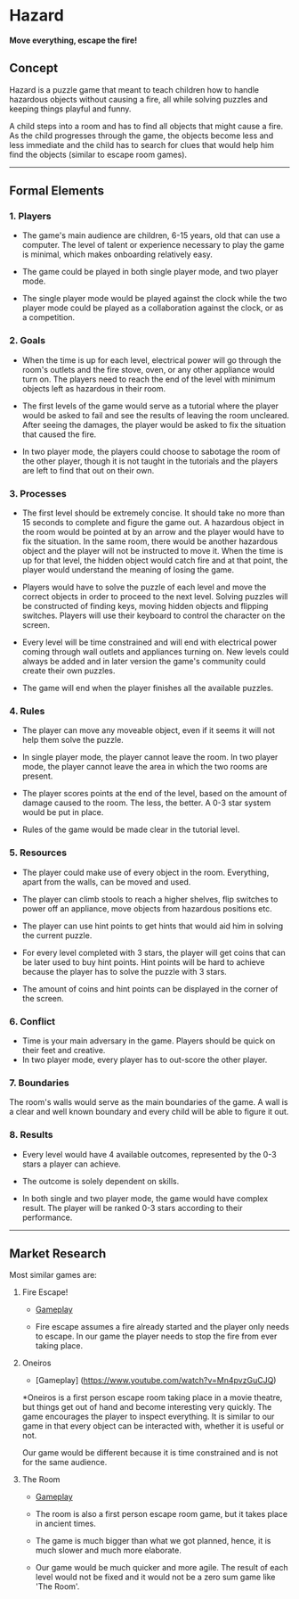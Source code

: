 <div lang='he'>

# Hazard

**Move everything, escape the fire!**
## Concept

Hazard is a puzzle game that meant to teach children how to handle hazardous objects without causing a fire, all while solving puzzles and keeping things playful and funny.

A child steps into a room and has to find all objects that might cause a fire. As the child progresses through the game, the objects become less and less immediate and the child has to search for clues that would help him find the objects (similar to escape room games).

---


## Formal Elements

### 1. Players

* The game's main audience are children, 6-15 years, old that can use a computer. The level of talent or experience necessary to play the game is minimal, which makes onboarding relatively easy.

* The game could be played in both single player mode, and two player mode. 

* The single player mode would be played against the clock while the two player mode could be played as a collaboration against the clock, or as a competition.

### 2. Goals

* When the time is up for each level, electrical power will go through the room's outlets and the fire stove, oven, or any other appliance would turn on. The players need to reach the end of the level with minimum objects left as hazardous in their room.

* The first levels of the game would serve as a tutorial where the player would be asked to fail and see the results of leaving the room uncleared. After seeing the damages, the player would be asked to fix the situation that caused the fire. 

* In two player mode, the players could choose to sabotage the room of the other player, though it is not taught in the tutorials and the players are left to find that out on their own.

### 3. Processes

* The first level should be extremely concise. It should take no more than 15 seconds to complete and figure the game out. A hazardous object in the room would be pointed at by an arrow and the player would have to fix the situation. In the same room, there would be another hazardous object and the player will not be instructed to move it. When the time is up for that level, the hidden object would catch fire and at that point, the player would understand the meaning of losing the game.

* Players would have to solve the puzzle of each level and move the correct objects in order to proceed to the next level. Solving puzzles will be constructed of finding keys, moving hidden objects and flipping switches. Players will use their keyboard to control the character on the screen.

* Every level will be time constrained and will end with electrical power coming through wall outlets and appliances turning on. New levels could always be added and in later version the game's community could create their own puzzles.

* The game will end when the player finishes all the available puzzles.

### 4. Rules

* The player can move any moveable object, even if it seems it will not help them solve the puzzle. 

* In single player mode, the player cannot leave the room. In two player mode, the player cannot leave the area in which the two rooms are present.

* The player scores points at the end of the level, based on the amount of damage caused to the room. The less, the better. A 0-3 star system would be put in place.

* Rules of the game would be made clear in the tutorial level. 


### 5. Resources

* The player could make use of every object in the room. Everything, apart from the walls, can be moved and used.

* The player can climb stools to reach a higher shelves, flip switches to power off an appliance, move objects from hazardous positions etc.

* The player can use hint points to get hints that would aid him in solving the current puzzle.

* For every level completed with 3 stars, the player will get coins that can be later used to buy hint points. Hint points will be hard to achieve because the player has to solve the puzzle with 3 stars. 

* The amount of coins and hint points can be displayed in the corner of the screen.

### 6. Conflict

* Time is your main adversary in the game. Players should be quick on their feet and creative. 
* In two player mode, every player has to out-score the other player. 


### 7. Boundaries


The room's walls would serve as the main boundaries of the game. 
A wall is a clear and well known boundary and every child will be able to figure it out.


### 8. Results

* Every level would have 4 available outcomes, represented by the 0-3 stars a player can achieve. 

* The outcome is solely dependent on skills. 
* In both single and two player mode, the game would have complex result. The player will be ranked 0-3 stars according to their performance.

---

## Market Research

Most similar games are:

1. Fire Escape!
    * [Gameplay](https://www.youtube.com/watch?v=EhbXFbKa3Jo)
    
    * Fire escape assumes a fire already started and the player only needs to escape. In our game the player needs to stop the fire from ever taking place.  

2. Oneiros
    * [Gameplay] (https://www.youtube.com/watch?v=Mn4pvzGuCJQ)

    *Oneiros is a first person escape room taking place in a movie theatre, but things get out of hand and become interesting very quickly. The game encourages the player to inspect everything. It is similar to our game in that every object can be interacted with, whether it is useful or not. 

    Our game would be different because it is time constrained and is not for the same audience. 

3. The Room
    * [Gameplay](https://www.youtube.com/watch?v=dRwzDphvhV4&list=PL5dr1EHvfwpP7DB1cqtuSk0r9kl9VhGF1)

    * The room is also a first person escape room game, but it takes place in ancient times.

    * The game is much bigger than what we got planned, hence, it is much slower and much more elaborate.

    * Our game would be much quicker and more agile. The result of each level would not be fixed and it would not be a zero sum game like 'The Room'. 
     


</div>

